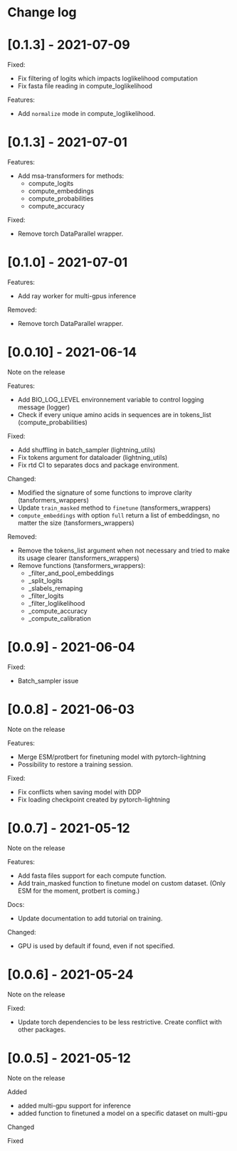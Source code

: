 # Change log

# [0.1.3] - 2021-07-09

Fixed:
 - Fix filtering of logits which impacts loglikelihood computation
 - Fix fasta file reading in compute_loglikelihood

Features:
  - Add `normalize` mode in compute_loglikelihood.


# [0.1.3] - 2021-07-01

Features:
 - Add msa-transformers for methods:
    - compute_logits
    - compute_embeddings
    - compute_probabilities
    - compute_accuracy

Fixed:
 - Remove torch DataParallel wrapper.

# [0.1.0] - 2021-07-01

Features:
 - Add ray worker for multi-gpus inference

Removed:
 - Remove torch DataParallel wrapper.

# [0.0.10] - 2021-06-14
Note on the release

Features:
 - Add BIO_LOG_LEVEL environnement variable to control logging message (logger)
 - Check if every unique amino acids in sequences are in tokens_list (compute_probabilities)

Fixed:
 - Add shuffling in batch_sampler (lightning_utils)
 - Fix tokens argument for dataloader (lightning_utils)
 - Fix rtd CI to separates docs and package environment.

Changed:
 - Modified the signature of some functions to improve clarity (tansformers_wrappers)
 - Update `train_masked` method to `finetune` (tansformers_wrappers)
 - `compute_embeddings` with option `full` return a list of embeddingsn, no matter the size (tansformers_wrappers)

Removed:
 - Remove the tokens_list argument when not necessary and tried to make its usage clearer (tansformers_wrappers)
 - Remove functions (tansformers_wrappers):
    - _filter_and_pool_embeddings
    - _split_logits
    -  _slabels_remaping
    - _filter_logits
    -  _filter_loglikelihood
    - _compute_accuracy
    - _compute_calibration


# [0.0.9] - 2021-06-04

Fixed:
 - Batch_sampler issue

# [0.0.8] - 2021-06-03
Note on the release

Features:
 - Merge ESM/protbert for finetuning model with pytorch-lightning
 - Possibility to restore a training session.

Fixed:
 - Fix conflicts when saving model with DDP
 - Fix loading checkpoint created by pytorch-lightning


# [0.0.7] - 2021-05-12
Note on the release

Features:
 - Add fasta files support for each compute function.
 - Add train_masked function to finetune model on custom dataset. (Only ESM for the moment, protbert is coming.)

Docs:
 - Update documentation to add tutorial on training.

Changed:
 - GPU is used by default if found, even if not specified.

# [0.0.6] - 2021-05-24
Note on the release

Fixed:
 - Update torch dependencies to be less restrictive. Create conflict with other packages.

# [0.0.5] - 2021-05-12

Note on the release

Added
 - added multi-gpu support for inference
 - added function to finetuned a model on a specific dataset on multi-gpu

Changed

Fixed
